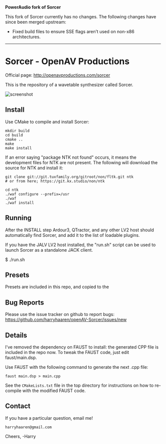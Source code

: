 **PowerAudio fork of Sorcer**

This fork of Sorcer currently has no changes. The following changes have since
been merged upstream:

* Fixed build files to ensure SSE flags aren’t used on non-x86 architectures.

---

Sorcer - OpenAV Productions
===========================

Official page: http://openavproductions.com/sorcer

This is the repository of a wavetable synthesizer called Sorcer.

![screenshot](https://raw.github.com/harryhaaren/openAV-Sorcer/master/gui/sorcer.png "Sorcer Screenshot")

Install
-------
Use CMake to compile and install Sorcer:
```
mkdir build
cd build
cmake ..
make
make install
```

If an error saying "package NTK not found" occurs, it means the development
files for NTK are not present. The following will download the source for
NTK and install it:
```
git clone git://git.tuxfamily.org/gitroot/non/fltk.git ntk
# or from here; https://git.kx.studio/non/ntk

cd ntk
./waf configure --prefix=/usr
./waf
./waf install
```

Running
-------
After the INSTALL step Ardour3, QTractor, and any other LV2 host should
automatically find Sorcer, and add it to the list of loadable plugins.

If you have the JALV LV2 host installed, the "run.sh" script can be used to
launch Sorcer as a standalone JACK client.

$  ./run.sh


Presets
-------
Presets are included in this repo, and copied to the 


Bug Reports
-----------
Please use the issue tracker on github to report bugs:
https://github.com/harryhaaren/openAV-Sorcer/issues/new


Details
-------
I've removed the dependency on FAUST to install: the generated CPP file is
included in the repo now. To tweak the FAUST code, just edit faust/main.dsp.

Use FAUST with the following command to generate the next .cpp file:
```
faust main.dsp > main.cpp
```

See the `CMakeLists.txt` file in the top directory for instructions on how to
re-compile with the modified FAUST code.


Contact
-------
If you have a particular question, email me!
```
harryhaaren@gmail.com
```

Cheers, -Harry
